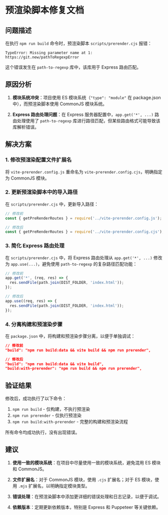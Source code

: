 # 预渲染脚本修复文档

## 问题描述

在执行 `npm run build` 命令时，预渲染脚本 `scripts/prerender.cjs` 报错：

```
TypeError: Missing parameter name at 1: https://git.new/pathToRegexpError
```

这个错误发生在 `path-to-regexp` 库中，该库用于 Express 路由匹配。

## 原因分析

1. **模块系统冲突**：项目使用 ES 模块系统（`"type": "module"` 在 package.json 中），而预渲染脚本使用 CommonJS 模块系统。

2. **Express 路由处理问题**：在 Express 服务器配置中，`app.get('*', ...)` 路由处理使用了 `path-to-regexp` 库进行路径匹配，但某些路由格式可能导致该库解析错误。

## 解决方案

### 1. 修改预渲染配置文件扩展名

将 `vite-prerender.config.js` 重命名为 `vite-prerender.config.cjs`，明确指定为 CommonJS 模块。

### 2. 更新预渲染脚本中的导入路径

在 `scripts/prerender.cjs` 中，更新导入路径：

```javascript
// 修改前
const { getPreRenderRoutes } = require('../vite-prerender.config.js');

// 修改后
const { getPreRenderRoutes } = require('../vite-prerender.config.cjs');
```

### 3. 简化 Express 路由处理

在 `scripts/prerender.cjs` 中，将 Express 路由处理从 `app.get('*', ...)` 修改为 `app.use(...)`，避免使用 `path-to-regexp` 的复杂路径匹配功能：

```javascript
// 修改前
app.get('*', (req, res) => {
  res.sendFile(path.join(DIST_FOLDER, 'index.html'));
});

// 修改后
app.use((req, res) => {
  res.sendFile(path.join(DIST_FOLDER, 'index.html'));
});
```

### 4. 分离构建和预渲染步骤

在 `package.json` 中，将构建和预渲染步骤分离，以便于单独调试：

```json
// 修改前
"build": "npm run build:data && vite build && npm run prerender",

// 修改后
"build": "npm run build:data && vite build",
"build:with-prerender": "npm run build && npm run prerender",
```

## 验证结果

修改后，成功执行了以下命令：

1. `npm run build` - 仅构建，不执行预渲染
2. `npm run prerender` - 仅执行预渲染
3. `npm run build:with-prerender` - 完整的构建和预渲染流程

所有命令均成功执行，没有出现错误。

## 建议

1. **使用一致的模块系统**：在项目中尽量使用一致的模块系统，避免混用 ES 模块和 CommonJS。

2. **文件扩展名**：对于 CommonJS 模块，使用 `.cjs` 扩展名；对于 ES 模块，使用 `.mjs` 扩展名，以明确指定模块类型。

3. **错误处理**：在预渲染脚本中添加更详细的错误处理和日志记录，以便于调试。

4. **依赖版本**：定期更新依赖版本，特别是 Express 和 Puppeteer 等关键依赖。